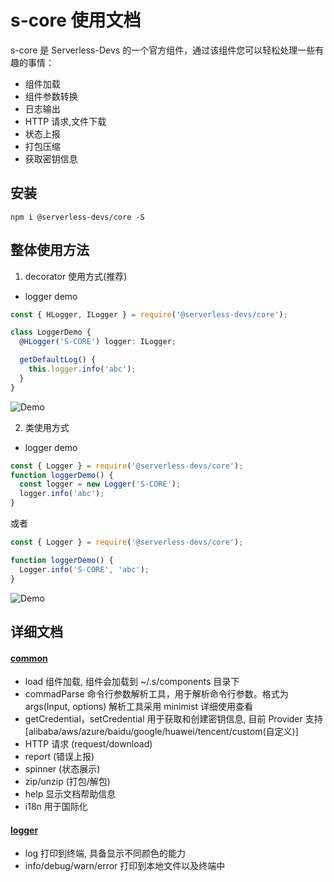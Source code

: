 # s-core 使用文档

s-core 是 Serverless-Devs 的一个官方组件，通过该组件您可以轻松处理一些有趣的事情：

- 组件加载
- 组件参数转换
- 日志输出
- HTTP 请求,文件下载
- 状态上报
- 打包压缩
- 获取密钥信息

## 安装

```
npm i @serverless-devs/core -S
```

## 整体使用方法

1. decorator 使用方式(推荐)

- logger demo

```typescript
const { HLogger, ILogger } = require('@serverless-devs/core');

class LoggerDemo {
  @HLogger('S-CORE') logger: ILogger;

  getDefaultLog() {
    this.logger.info('abc');
  }
}
```

![Demo](https://img.alicdn.com/imgextra/i4/O1CN01rMXgGM1wJx7iIBckd_!!6000000006288-1-tps-1215-142.gif)

2. 类使用方式

- logger demo

```typescript
const { Logger } = require('@serverless-devs/core');
function loggerDemo() {
  const logger = new Logger('S-CORE');
  logger.info('abc');
}
```

或者

```typescript
const { Logger } = require('@serverless-devs/core');

function loggerDemo() {
  Logger.info('S-CORE', 'abc');
}
```

![Demo](https://img.alicdn.com/imgextra/i4/O1CN01rMXgGM1wJx7iIBckd_!!6000000006288-1-tps-1215-142.gif)

## 详细文档

#### [common](https://github.com/Serverless-Devs/s-core/blob/develop/packages/core/docs/common.md)

- load 组件加载, 组件会加载到 ~/.s/components 目录下
- commadParse 命令行参数解析工具，用于解析命令行参数。格式为 args(Input, options) 解析工具采用 minimist 详细使用查看
- getCredential，setCredential 用于获取和创建密钥信息, 目前 Provider 支持 [alibaba/aws/azure/baidu/google/huawei/tencent/custom(自定义)]
- HTTP 请求 (request/download)
- report (错误上报)
- spinner (状态展示)
- zip/unzip (打包/解包)
- help 显示文档帮助信息
- i18n 用于国际化

#### [logger](https://github.com/Serverless-Devs/s-core/blob/develop/packages/core/docs/logger.md)

- log 打印到终端, 具备显示不同颜色的能力
- info/debug/warn/error 打印到本地文件以及终端中
